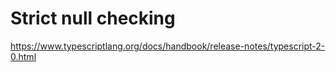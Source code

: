 # Strict null checking

https://www.typescriptlang.org/docs/handbook/release-notes/typescript-2-0.html
